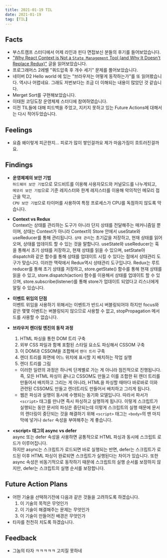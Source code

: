 ```yaml
---
title: 2021-01-19 TIL
date: 2021-01-19
tag: [TIL]
---
```


## Facts

- 부스트캠프 스터디에서 어제 라인과 핀다 면접보신 분들의 후기를 들어보았습니다.
- ["Why React Context is Not a `State Management` Tool (and Why It Doesn't Replace Redux)"](https://blog.isquaredsoftware.com/2021/01/blogged-answers-why-react-context-is-not-a-state-management-tool-and-why-it-doesnt-replace-redux/) 글을 읽어보았습니다.
- 프로그래머스 2레벨 "쿼드압축 후 개수 세기" 문제를 풀어보았습니다.
- 네이버 D2 Hello world 에 있는 "브라우저는 어떻게 동작하는가"를 또 읽어봤습니다. 역시나 어렵네요. 그래도 저번보다는 조금 더 이해되는 내용이 많았던 것 같습니다.
- Merget Sort를 구현해보았습니다.
- 이태원 코딩도장 운영체제 스터디에 참여하였습니다.
- 이전 TIL들에 대해 피드백을 주었고, 지키지 못하고 있는 Future Actions에 대해서는 다시 적어두었습니다.

## Feelings

- 요즘 왜이렇게 피곤한지... 피로가 많이 쌓인걸까요 제가 마음가짐이 흐트러진걸까요.

## Findings

- **운영체제의 보안 기법**  
  `하드웨어 보안 기법`으로 모드비트를 이용해 사용자모드와 커널모드를 나누게되고,  
  `메모리 보안 기법`으로 기준 레지스터와 한계 레지스터를 이용해 악의적인 메모리 접근을 막고,  
  `CPU 보안 기법`으로 타이머를 사용하여 특정 프로세스가 CPU를 독점하지 않도록 막습니다.

- **Context vs Redux**  
  Context는 상태를 관리하는 도구가 아니라 단지 상태를 전달해주는 매커니즘일 뿐이며, 상태는 Context가 아니라 Context의 Store 안에서 useState와 useReducer를 통해 관리됩니다. `상태 관리`는 초기값을 저장하고, 현재 상태를 읽어오며, 상태를 업데이트 할 수 있는 것을 말합니다. useState와 useReducer는 훅을 통해서 초기 상태를 저장하고, 현재 상태를 읽을 수 있으며, setState아 dispatch와 같은 함수를 통해 상태를 업데이트 시킬 수 있다는 점에서 상태관리 도구가 맞습니다. 이러한 맥락에서 Redux역시 상태관리 도구입니다. Redux는 루트 reducer를 통해 초기 상태를 저장하고, store.getState() 함수를 통해 현재 상태를 읽을 수 있고, store.dispatch(action) 함수를 이용해서 상태를 업데이트 할 수 있으며, store.subscribe(listener)를 통해 store가 업데이트 되었다고 리스너에게 알릴 수 있습니다.

- **이벤트 위임의 단점**  
  이벤트 위임을 사용하기 위해서는 이벤트가 반드시 버블링되어야 하지만 focus와 같은 몇몇 이벤트는 버블링되지 않으므로 사용할 수 없고, stopPropagation 메서드를 사용할 수 없습니다.

- **브라우저 렌더링 엔진의 동작 과정**  
  1. HTML 파싱을 통한 DOM 트리 구축
  2. 외부 CSS 파일과 함꼐 포함된 스타일 요소도 파싱해서 CSSOM 구축
  3. 이 DOM과 CSSOM을 조합해서 `렌더 트리` 구축
  4. 렌더 트리를 화면에 어느 위치에 표시할 지 배치하는 작업 실행
  5. 렌더 트리를 그림

  - 이러한 일련의 과정은 하나씩 단계별로 가는 게 아니라 점진적으로 진행됩니다. 즉, 모든 HTML 파싱이 끝나고 CSSOM도 만들고 이를 조합한 뒤 렌더 트리를 만들어서 배치하고 그리는 게 아니라, HTML을 파싱할 때마다 바로바로 이와 관련된 CSSOM도 만들고 렌더트리도 만들어서 배치하고 그리게 됩니다.  
  - 웹은 파싱과 실행이 동시에 수행되는 동기화 모델입니다. 따라서 파서가 `<script>` 태그를 만나면 즉시 파싱하고 실행하게 됩니다. 이렇게 스크립트가 실행되는 동안 문서의 파싱은 중단되는데 이렇게 스크립트의 실행 때문에 문서의 렌더링이 중단되는 것을 해결하기 위해 `<script>` 태그는 `<body>`의 맨 마지막에 넣거나 `defer` 속성을 부여해주는 게 좋습니다.

- **\<script\> 태그의 async vs defer**  
  async 또는 defer 속성을 사용하면 공통적으로 HTML 파싱과 동시에 스크립트 로드가 이루어집니다.  
  하지만 async는 스크립트가 로드되면 바로 실행되는 반면, defer는 스크립트가 로드된 이후 HTML 파싱이 완료되면 스크립트가 실행된다는 차이가 있습니다. 또한 async 속성은 비동기적으로 동작하기 때문에 스크립트의 실행 순서를 보장하지 않지만, defer는 스크립트의 실행 순서를 보장합니다.

## Future Action Plans

- 어떤 기술을 선택하기전에 다음과 같은 것들을 고려하도록 하겠습니다.
  1. 이 기술의 목적은 무엇인가
  2. 이 기술이 해결해주는 문제는 무엇인가
  3. 이 기술이 만들어진 배경은 무엇인가
- 타자를 천천히 치도록 하겠습니다.

## Feedback

- 그놈의 타자 ㅋㅋㅋㅋㅋ 고치질 못하네
